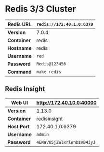 # Redis 3/3 Cluster

| **Redis URL** | `redis://172.40.1.0:6379` |
|--|--|
| **Version** | 7.0.4 |
| **Container** | redis |
| **Hostname** | redis |
| **Username** | `red` |
| **Password** | `Redis@123456` |
| **Command** | `make redis` |

## Redis Insight

| **Web UI** | http://172.40.10.0:40000 |
|--|--|
| **Version** | 1.13.0 |
| **Container** | redisinsight |
| **Host:Port** | 172.40.1.0:6379 |
| **Username** | `admin` |
| **Password** | `4ENaV85jZWlxrlWnDzvB4JyJ` |
